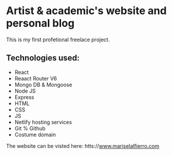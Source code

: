 # Artist & academic's website and personal blog

This is my first profetional freelace project.

## Technologies used:

- React
- Reaact Router V6
- Mongo DB & Mongoose
- Node JS
- Express
- HTML
- CSS
- JS
- Netlify hosting services
- Git % Github
- Costume domain

The website can be visted here: htts://www.mariselalfierro.com
